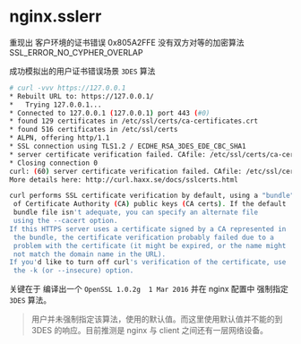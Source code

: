 # nginx.sslerr

重现出 客户环境的证书错误
0x805A2FFE 没有双方对等的加密算法 SSL_ERROR_NO_CYPHER_OVERLAP

成功模拟出的用户证书错误场景 `3DES` 算法
```bash
# curl -vvv https://127.0.0.1
* Rebuilt URL to: https://127.0.0.1/
*   Trying 127.0.0.1...
* Connected to 127.0.0.1 (127.0.0.1) port 443 (#0)
* found 129 certificates in /etc/ssl/certs/ca-certificates.crt
* found 516 certificates in /etc/ssl/certs
* ALPN, offering http/1.1
* SSL connection using TLS1.2 / ECDHE_RSA_3DES_EDE_CBC_SHA1
* server certificate verification failed. CAfile: /etc/ssl/certs/ca-certificates.crt CRLfile: none
* Closing connection 0
curl: (60) server certificate verification failed. CAfile: /etc/ssl/certs/ca-certificates.crt CRLfile: none
More details here: http://curl.haxx.se/docs/sslcerts.html

curl performs SSL certificate verification by default, using a "bundle"
 of Certificate Authority (CA) public keys (CA certs). If the default
 bundle file isn't adequate, you can specify an alternate file
 using the --cacert option.
If this HTTPS server uses a certificate signed by a CA represented in
 the bundle, the certificate verification probably failed due to a
 problem with the certificate (it might be expired, or the name might
 not match the domain name in the URL).
If you'd like to turn off curl's verification of the certificate, use
 the -k (or --insecure) option.
```

关键在于 编译出一个 `OpenSSL 1.0.2g  1 Mar 2016` 并在 nginx 配置中 强制指定 `3DES` 算法。
> 用户并未强制指定该算法，使用的默认值。而这里使用默认值并不能的到 3DES 的响应。目前推测是 nginx 与 client 之间还有一层网络设备。